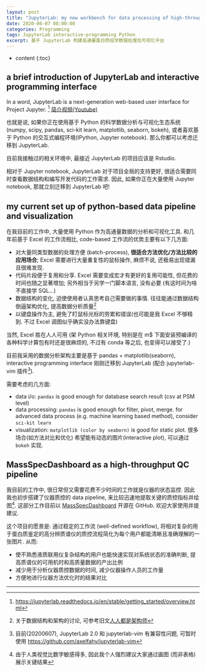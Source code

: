 ```yaml
---
layout: post
title: "JupyterLab: my new workbench for data processing of high-throughput proteomics"
date: 2020-06-07 08:00:00
categories: Programming
tags: JupyterLab interactive-programming Python
excerpt: 基于 JupyterLab 构建高通量蛋白质组学数据处理及可视化平台
---
```

* content
{:toc}


## a brief introduction of JupyterLab and interactive programming interface

In a word, JupyterLab is a next-generation web-based user interface for Project Jupyter. [^1] [简介视频(Youtube)](https://youtu.be/A5YyoCKxEOU)

也就是说, 如果你正在使用基于 Python 的科学数据分析与可视化生态系统 (numpy, scipy, pandas, sci-kit learn, matplotlib, seaborn, bokeh), 或者喜欢基于 Python 的交互式编程环境(IPython, Jupyter notebook). 那么你都可以考虑迁移到 JupyterLab.

目前我接触过的相关环境中, 最接近 JupyterLab 的项目应该是 Rstudio.

相对于 Jupyter notebook, JupyterLab 对于项目全局的支持更好, 很适合需要同时查看数据结构和编写开发代码的工作需求. 因此, 如果你正在大量使用 Jupyter notebook, 那就立刻迁移到 JupyterLab 吧!


## my current set up of python-based data pipeline and visualization

在我目前的工作中, 大量使用 Python 作为高通量数据的分析和可视化工具. 和几年前基于 Excel 的工作流相比, code-based 工作流的优势主要有以下几方面:

- 对大量同类型数据的处理方便 (batch-process), **很适合方法优化/方法比较的应用场合**; Excel 需要进行大量重复性的鼠标操作, 麻烦不说, 还极易出现错漏且很难发现.
- 代码片段便于复用和分享. Excel 需要变成宏才有更好的复用可能性, 但花费的时间也随之显著增加; 另外相当于另学一门脚本语言, 没有必要 (有这时间为啥不直接学 SQL...)
- 数据结构的变化, 迫使使用者认真思考自己需要做的事情. 往往能通过数据结构倒逼架构优化, 提高数据分析质量[^2]
- 以键盘操作为主, 避免了盯鼠标光标的劳累和错误(也可能是我 Excel 不够精到. 不过 Excel 调图似乎确实没办法靠键盘)

当然, Excel 胜在人人可用 (架 Python 相关环境, 特别是在 m$ 下面安装预编译的各种科学计算包有时还是很麻烦的, 不过有 conda 等之后, 也变得可以接受了.)

目前我采用的数据分析架构主要是基于 pandas + matplotlib(seaborn), interactive programming interface 刚刚迁移到 JupyterLab (配合 jupyterlab-vim 插件[^3]).

需要考虑的几方面:

- data i/o: `pandas` is good enough for database search result (csv at PSM level)
- data processing: `pandas` is good enough for filter, pivot, merge. for advanced data process (e.g. machine learning based method), consider `sci-kit learn`
- visualization: `matplotlib (color by seaborn)` is good for static plot. 很多场合(如方法对比和优化) 希望能有动态的图片(interactive plot), 可以通过 `bokeh` 实现.


## MassSpecDashboard as a high-throughput QC pipeline

我目前的工作中, 很日常但又需要花费不少时间的工作就是仪器的状态监控. 因此我也初步搭建了仪器质控的 data pipeline, 来比较迅速地提取关键的质控指标并绘图[^4]. 这部分工作目前以 [MassSpecDashboard](https://github.com/mofhu/MassSpecDashboard) 开源在 GitHub. 欢迎大家使用并提建议.

这个项目的愿景是: 通过稳定的工作流 (well-defined workflow), 将相对复杂的用于蛋白质鉴定的高分辨质谱仪的质控流程简化为每个用户都能清晰且准确理解的一张图片. 从而:

- 使不熟悉液质联用仪复杂结构的用户也能快速实现对系统状态的准确判断, 提高质谱仪的可用机时和高质量数据的产出比例
- 减少用于分析仪器质控数据的时间, 减少仪器操作人员的工作量
- 方便地进行仪器方法优化时的结果对比


---

[^1]: https://jupyterlab.readthedocs.io/en/stable/getting_started/overview.html
[^2]: 关于数据结构和架构的讨论, 可参考旧文[人人都是架构师](http://frank-the-obscure.me/2019/05/18/everyone-is-an-architect/)
[^3]: 目前(20200607), JupyterLab 2.0 和 jupyterlab-vim 有兼容性问题, 可暂时使用 https://github.com/axelfahy/jupyterlab-vim
[^4]: 由于人类视觉比数字敏感得多, 因此我个人强烈建议大家通过画图 (而非表格) 展示关键结果
